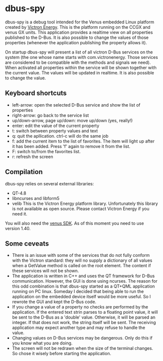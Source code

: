 # dbus-spy

dbus-spy is a debug tool intended for the Venus embedded Linux platform created by
[Victron Energy](http://victronenergy.com).
This is the platform running on the CCGX and venus GX units. This application provides a realtime
view on all properties published to the D-Bus. It is also possible to change the values of those
properties (whenever the application publishing the property allows it).

On startup dbus-spy will present a list of all victron D-Bus services on the system (the one whose
name starts with com.victronenergy. Those services are considered to be compatible with the methods
and signals we need). When activated all properties within the service will be shown together with
the current value. The values will be updated in realtime. It is also possible to change the value.

## Keyboard shortcuts

* left-arrow: open the selected D-Bus service and show the list of properties
* right-arrow: go back to the service list
* up/down-arrow, page up/down: move up/down (yes, really!)
* enter: edit the value of the current property
* t: switch between property values and text
* q: quit the apllication. ctrl-c will do the same job
* f: add the current item to the list of favorites. The item will light up after it has been added.
  Press 'f' again to remove it from the list.
* F: switch to/from the favorites list.
* r: refresh the screen

## Compilation

dbus-spy relies on several external libraries:
* QT-4.8
* libncurses and libform5
* velib This is the Victron Energy platform library. Unfortunately this library is not available
  as open source. Please contact Victron Energy if you need it.

You will also need the
[venus SDK](https://www.victronenergy.com/live/open_source:ccgx:setup_development_environment).
As of this moment you need to use version 1.40.

## Some ceveats

* There is an issue with some of the services that do not fully conform with the Victron
  standard: they will no supply a dictionary of all values when a GetValue method is called on the
  root element. The content if these services will not be shown.
* The application is written in C++ and uses the QT framework for D-Bus communication. However,
  the GUI is done using ncurses. The reason for this odd combination is that dbus-spy started as
  a QT+QML application running on PC linux. Someday I decided that being able to run the application
  on the embedded device itself would be more useful. So I rewrote the GUI and kept the D-Bus code.
* If you change a value of a property no checks are performed by the application. If the entered
  text strin parses to a floating point value, it will be sent to the D-Bus as a 'double'
  value. Otherwise, it will be parsed an integer. If that does not work, the string itself will be
  sent. The receiving application may expect another type and may refuse to handle the value.
* Changing values on D-Bus services may be dangerous. Only do this if you know what you are doing.
* The screen will not be redrawn when the size of the terminal changes. So chose it wisely before
  starting the application.

